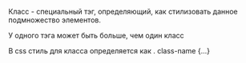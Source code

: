 Класс - специальный тэг, определяющий, как стилизовать
данное подмножество элементов.

У одного тэга может быть больше, чем один класс

В css стиль для класса определяется как . class-name {...}